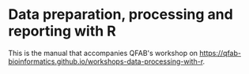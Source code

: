 # Data preparation, processing and reporting with R

This is the manual that accompanies QFAB's workshop on https://qfab-bioinformatics.github.io/workshops-data-processing-with-r.
